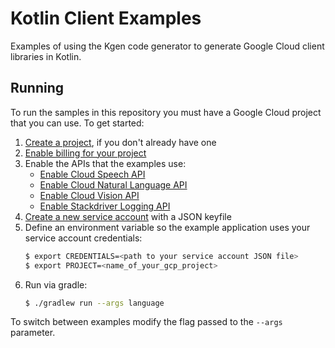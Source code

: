 # Kotlin Client Examples

Examples of using the Kgen code generator to generate Google Cloud client libraries in Kotlin.

## Running

To run the samples in this repository you must have a Google Cloud project that you can
use. To get started:

1. [Create a project](https://cloud.google.com/resource-manager/docs/creating-managing-projects), if you don't already have one
1. [Enable billing for your project](https://cloud.google.com/billing/docs/how-to/modify-project#enable_billing_for_a_new_project)
1. Enable the APIs that the examples use:
    + [Enable Cloud Speech API](https://console.cloud.google.com/apis/library/speech.googleapis.com)
    + [Enable Cloud Natural Language API](https://console.cloud.google.com/apis/library/language.googleapis.com)
    + [Enable Cloud Vision API](https://console.cloud.google.com/apis/library/vision.googleapis.com)
    + [Enable Stackdriver Logging API](https://console.cloud.google.com/apis/library/logging.googleapis.com)
1. [Create a new service account](https://console.cloud.google.com/apis/credentials/serviceaccountkey) with a JSON keyfile
1. Define an environment variable so the example application uses your service account credentials:
    ```bash
    $ export CREDENTIALS=<path to your service account JSON file>
    $ export PROJECT=<name_of_your_gcp_project>
    ```
1. Run via gradle:
    ```bash
    $ ./gradlew run --args language
    ```

To switch between examples modify the flag passed to the `--args` parameter. 

